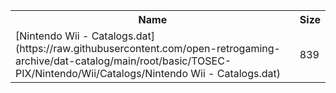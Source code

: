 <table>
<tr><th>Name</th><th>Size</th></tr>
<tr><td>[Nintendo Wii - Catalogs.dat](https://raw.githubusercontent.com/open-retrogaming-archive/dat-catalog/main/root/basic/TOSEC-PIX/Nintendo/Wii/Catalogs/Nintendo Wii - Catalogs.dat)</td><td>839</td></tr>
</table>
